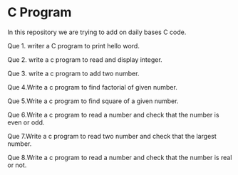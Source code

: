 # C Program 

In this repository we are trying to add on daily bases C code.

Que 1. writer a C program to print hello word.

Que 2. write a c program to read and display  integer.

Que 3. write a c program to add two number.

Que 4.Write a c program to find factorial of given number.

Que 5.Write a c program to find square of a given number.

Que 6.Write a c program to read a number and check that  the number is even or odd.

Que 7.Write a c program to read two number and check that the largest number.

Que 8.Write a c program to read a number and check that the number is real or not.
